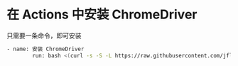 # 在 Actions 中安装 ChromeDriver
只需要一条命令，即可安装

```sh
- name: 安装 ChromeDriver
        run: bash <(curl -s -S -L https://raw.githubusercontent.com/jflmao/Install_the_ChromeDriver_in_Actions/main/for_linux.sh)

```

